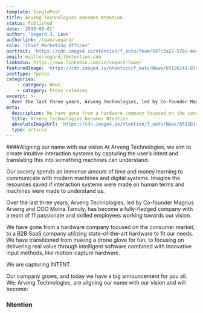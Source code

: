 ```yaml
---
template: SinglePost
title: Arveng Technologies becomes Ntention
status: Published
date: '2019-08-01'
author: 'Vegard J. Løwe'
authorlink: /team/vegard/
role: 'Chief Marketing Officer'
portrait: 'https://cdn.image4.io/ntention/f_auto/Team/597c3a27-578c-4e4b-aa78-035422728ca9.Jpeg'
email: mailto:vegardjl@ntention.com
linkedin: https://www.linkedin.com/in/vegard-lowe/
featuredImage: 'https://cdn.image4.io/ntention/f_auto/News/6512b141-87d7-4c9d-a698-62b2a669ff35.Png'
postType: /press
categories:
    - category: News
    - category: Press releases
excerpt: >-
  Over the last three years, Arveng Technologies, led by Co-founder Magnus Arveng and COO Moina Tamuly, has become a fully-fledged company with a team of 11 passionate and skilled employees working towards our vision.
meta:
  description: We have gone from a hardware company focused on the consumer market, to a B2B SaaS company utilizing state-of-the-art hardware to fit our needs. We have transitioned from making a drone glove for fun, to focusing on delivering real value through intelligent software combined with innovative input methods, like motion-capture hardware.
  title: Arveng Technologies becomes Ntention
  absoluteImageUrl: 'https://cdn.image4.io/ntention/f_auto/News/6512b141-87d7-4c9d-a698-62b2a669ff35.Png'
  type: article
---
```

####Aligning our name with our vision
At Arveng Technologies, we aim to create intuitive interaction systems by capturing the user’s intent and translating this into something machines can understand.

Our society spends an immense amount of time and money learning to communicate with modern machines and digital systems. Imagine the resources saved if interaction systems were made on human terms and machines were made to understand us.

Over the last three years, Arveng Technologies, led by Co-founder Magnus Arveng and COO Moina Tamuly, has become a fully-fledged company with a team of 11 passionate and skilled employees working towards our vision.

We have gone from a hardware company focused on the consumer market, to a B2B SaaS company utilizing state-of-the-art hardware to fit our needs. We have transitioned from making a drone glove for fun, to focusing on delivering real value through intelligent software combined with innovative input methods, like motion-capture hardware.

We are capturing INTENT.

Our company grows, and today we have a big announcement for you all. We;
Arveng Technologies, are aligning our name with our vision and will become:

<h3>Ntention</h3>
